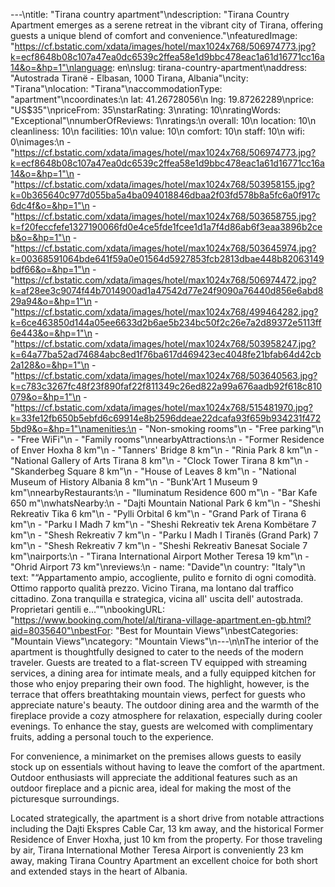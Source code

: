 ---\ntitle: "Tirana country apartment"\ndescription: "Tirana Country Apartment emerges as a serene retreat in the vibrant city of Tirana, offering guests a unique blend of comfort and convenience."\nfeaturedImage: "https://cf.bstatic.com/xdata/images/hotel/max1024x768/506974773.jpg?k=ecf8648b08c107a47ea0dc6539c2ffea58e1d9bbc478eac1a61d16771cc16a14&o=&hp=1"\nlanguage: en\nslug: tirana-country-apartment\naddress: "Autostrada Tiranë - Elbasan, 1000 Tirana, Albania"\ncity: "Tirana"\nlocation: "Tirana"\naccommodationType: "apartment"\ncoordinates:\n  lat: 41.26728056\n  lng: 19.87262289\nprice: "US$35"\npriceFrom: 35\nstarRating: 3\nrating: 10\nratingWords: "Exceptional"\nnumberOfReviews: 1\nratings:\n  overall: 10\n  location: 10\n  cleanliness: 10\n  facilities: 10\n  value: 10\n  comfort: 10\n  staff: 10\n  wifi: 0\nimages:\n  - "https://cf.bstatic.com/xdata/images/hotel/max1024x768/506974773.jpg?k=ecf8648b08c107a47ea0dc6539c2ffea58e1d9bbc478eac1a61d16771cc16a14&o=&hp=1"\n  - "https://cf.bstatic.com/xdata/images/hotel/max1024x768/503958155.jpg?k=0b365640c977d055ba5a4ba094018846dbaa2f03fd578b8a5fc6a0f917c6dc4f&o=&hp=1"\n  - "https://cf.bstatic.com/xdata/images/hotel/max1024x768/503658755.jpg?k=f20feccfefe1327190066fd0e4ce5fde1fcee1d1a7f4d86ab6f3eaa3896b2ceb&o=&hp=1"\n  - "https://cf.bstatic.com/xdata/images/hotel/max1024x768/503645974.jpg?k=00368591064bde641f59a0e01564d5927853fcb2813dbae448b82063149bdf66&o=&hp=1"\n  - "https://cf.bstatic.com/xdata/images/hotel/max1024x768/506974472.jpg?k=af28ee3c9074f44b7014900ad1a47542d77e24f9090a76440d856e6abd829a94&o=&hp=1"\n  - "https://cf.bstatic.com/xdata/images/hotel/max1024x768/499464282.jpg?k=6ce463850d144a05ee6633d2b6ae5b234bc50f2c26e7a2d89372e5113ff6e443&o=&hp=1"\n  - "https://cf.bstatic.com/xdata/images/hotel/max1024x768/503958247.jpg?k=64a77ba52ad74684abc8ed1f76ba617d469423ec4048fe21bfab64d42cb2a128&o=&hp=1"\n  - "https://cf.bstatic.com/xdata/images/hotel/max1024x768/503640563.jpg?k=c783c3267fc48f23f890faf22f811349c26ed822a99a676aadb92f618c810079&o=&hp=1"\n  - "https://cf.bstatic.com/xdata/images/hotel/max1024x768/515481970.jpg?k=33fe12fb650b5ebfd6c69914e8b2596ddeae22dcafa93f659b934231f4725bd9&o=&hp=1"\namenities:\n  - "Non-smoking rooms"\n  - "Free parking"\n  - "Free WiFi"\n  - "Family rooms"\nnearbyAttractions:\n  - "Former Residence of Enver Hoxha 8 km"\n  - "Tanners' Bridge 8 km"\n  - "Rinia Park 8 km"\n  - "National Gallery of Arts Tirana 8 km"\n  - "Clock Tower Tirana 8 km"\n  - "Skanderbeg Square 8 km"\n  - "House of Leaves 8 km"\n  - "National Museum of History Albania 8 km"\n  - "Bunk'Art 1 Museum 9 km"\nnearbyRestaurants:\n  - "Iluminatum Residence 600 m"\n  - "Bar Kafe 650 m"\nwhatsNearby:\n  - "Dajti Mountain National Park 6 km"\n  - "Sheshi Rekreativ Tika 6 km"\n  - "Pylli Orbital 6 km"\n  - "Grand Park of Tirana 6 km"\n  - "Parku I Madh 7 km"\n  - "Sheshi Rekreativ tek Arena Kombëtare 7 km"\n  - "Shesh Rekreativ 7 km"\n  - "Parku I Madh I Tiranës (Grand Park) 7 km"\n  - "Shesh Rekreativ 7 km"\n  - "Sheshi Rekreativ Banesat Sociale 7 km"\nairports:\n  - "Tirana International Airport Mother Teresa 19 km"\n  - "Ohrid Airport 73 km"\nreviews:\n  - name: "Davide"\n    country: "Italy"\n    text: "“Appartamento ampio, accogliente, pulito e fornito di ogni comodità. Ottimo rapporto qualità prezzo. Vicino Tirana, ma lontano dal traffico cittadino. Zona tranquilla e strategica, vicina all' uscita dell' autostrada. Proprietari gentili e...”"\nbookingURL: "https://www.booking.com/hotel/al/tirana-village-apartment.en-gb.html?aid=8035640"\nbestFor: "Best for Mountain Views"\nbestCategories: "Mountain Views"\ncategory: "Mountain Views"\n---\n\nThe interior of the apartment is thoughtfully designed to cater to the needs of the modern traveler. Guests are treated to a flat-screen TV equipped with streaming services, a dining area for intimate meals, and a fully equipped kitchen for those who enjoy preparing their own food. The highlight, however, is the terrace that offers breathtaking mountain views, perfect for guests who appreciate nature's beauty. The outdoor dining area and the warmth of the fireplace provide a cozy atmosphere for relaxation, especially during cooler evenings. To enhance the stay, guests are welcomed with complimentary fruits, adding a personal touch to the experience.

For convenience, a minimarket on the premises allows guests to easily stock up on essentials without having to leave the comfort of the apartment. Outdoor enthusiasts will appreciate the additional features such as an outdoor fireplace and a picnic area, ideal for making the most of the picturesque surroundings.

Located strategically, the apartment is a short drive from notable attractions including the Dajti Ekspres Cable Car, 13 km away, and the historical Former Residence of Enver Hoxha, just 10 km from the property. For those traveling by air, Tirana International Mother Teresa Airport is conveniently 23 km away, making Tirana Country Apartment an excellent choice for both short and extended stays in the heart of Albania.